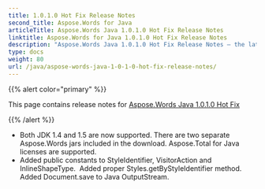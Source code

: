 ```yaml
---
title: 1.0.1.0 Hot Fix Release Notes
second_title: Aspose.Words for Java
articleTitle: Aspose.Words Java 1.0.1.0 Hot Fix Release Notes
linktitle: Aspose.Words for Java 1.0.1.0 Hot Fix Release Notes
description: "Aspose.Words Java 1.0.1.0 Hot Fix Release Notes – the latest updates and fixes."
type: docs
weight: 80
url: /java/aspose-words-java-1-0-1-0-hot-fix-release-notes/
---
```


{{% alert color="primary" %}}

This page contains release notes for [Aspose.Words Java 1.0.1.0 Hot Fix](https://releases.aspose.com/words/java/new-releases/aspose.words-java-1.0.1.0-hot-fix/)

{{% /alert %}}

- Both JDK 1.4 and 1.5 are now supported. There are two separate Aspose.Words jars included in the download.
  Aspose.Total for Java licenses are supported. 
- Added public constants to StyleIdentifier, VisitorAction and InlineShapeType. 
  Added proper Styles.getByStyleIdentifier method.
  Added Document.save to Java OutputStream. 
